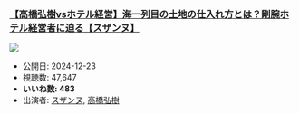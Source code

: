 ### [【高橋弘樹vsホテル経営】海一列目の土地の仕入れ方とは？剛腕ホテル経営者に迫る【スザンヌ】](https://www.youtube.com/watch?v=cArxlcmmv54)
[![](https://img.youtube.com/vi/cArxlcmmv54/sddefault.jpg)](https://www.youtube.com/watch?v=cArxlcmmv54)
-   公開日: 2024-12-23
-   視聴数: 47,647
-   **いいね数: 483**
-   出演者: [スザンヌ](/rehacq_fan/people/スザンヌ "wikilink"), [高橋弘樹](/rehacq_fan/people/高橋弘樹 "wikilink")
